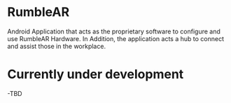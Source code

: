 # RumbleAR
Android Application that acts as the proprietary software to configure and use RumbleAR Hardware. In Addition, the application acts a hub to connect and assist those in the workplace. 

# Currently under development
-TBD